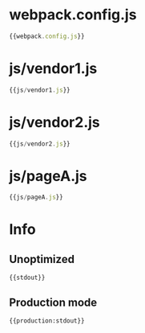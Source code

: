 # webpack.config.js

``` javascript
{{webpack.config.js}}
```

# js/vendor1.js

``` javascript
{{js/vendor1.js}}
```

# js/vendor2.js

``` javascript
{{js/vendor2.js}}
```

# js/pageA.js

``` javascript
{{js/pageA.js}}
```

# Info

## Unoptimized

```
{{stdout}}
```

## Production mode

```
{{production:stdout}}
```
